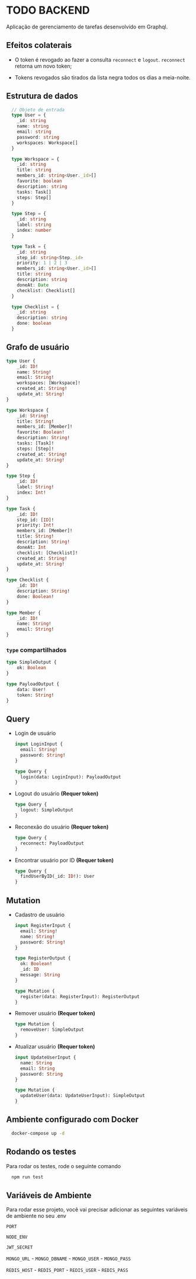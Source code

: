 # TODO BACKEND

Aplicação de gerenciamento de tarefas desenvolvido em Graphql.

## Efeitos colaterais

- O token é revogado ao fazer a consulta `reconnect` e `logout`. `reconnect` retorna um novo token;

- Tokens revogados são tirados da lista negra todos os dias a meia-noite.

## Estrutura de dados

```typescript
  // Objeto de entrada
  type User = {
    _id: string
    name: string
    email: string
    password: string
    workspaces: Workspace[]
  }

  type Workspace = {
    _id: string
    title: string
    members_id: string<User._id>[]
    favorite: boolean
    description: string
    tasks: Task[]
    steps: Step[]
  }

  type Step = {
    _id: string
    label: string
    index: number
  }

  type Task = {
    _id: string
    step_id: string<Step._id>
    priority: 1 | 2 | 3
    members_id: string<User._id>[]
    title: string
    description: string
    doneAt: Date
    checklist: Checklist[]
  }

  type Checklist = {
    _id: string
    description: string
    done: boolean
  }
```

## Grafo de usuário

```graphql
type User {
	_id: ID!
	name: String!
	email: String!
	workspaces: [Workspace]!
	created_at: String!
	update_at: String!
}

type Workspace {
	_id: String!
	title: String!
	members_id: [Member]!
	favorite: Boolean!
	description: String!
	tasks: [Task]!
	steps: [Step]!
	created_at: String!
	update_at: String!
}

type Step {
	_id: ID!
	label: String!
	index: Int!
}

type Task {
	_id: ID!
	step_id: [ID]!
	priority: Int!
	members_id: [Member]!
	title: String!
	description: String!
	doneAt: Int
	checklist: [Checklist]!
	created_at: String!
	update_at: String!
}

type Checklist {
	_id: ID!
	description: String!
	done: Boolean!
}

type Member {
	_id: ID!
	name: String!
	email: String!
}
```

### `type` compartilhados

```graphql
type SimpleOutput {
	ok: Boolean
}

type PayloadOutput {
	data: User!
	token: String!
}
```

## Query

- Login de usuário

  ```graphql
  input LoginInput {
  	email: String!
  	password: String!
  }

  type Query {
  	login(data: LoginInput): PayloadOutput
  }
  ```

- Logout do usuário **(Requer token)**

  ```graphql
  type Query {
  	logout: SimpleOutput
  }
  ```

- Reconexão do usuário **(Requer token)**

  ```graphql
  type Query {
  	reconnect: PayloadOutput
  }
  ```

- Encontrar usuário por ID **(Requer token)**

  ```graphql
  type Query {
  	findUserByID(_id: ID!): User
  }
  ```

## Mutation

- Cadastro de usuário

  ```graphql
  input RegisterInput {
  	email: String!
  	name: String!
  	password: String!
  }

  type RegisterOutput {
  	ok: Boolean!
  	_id: ID
  	message: String
  }

  type Mutation {
  	register(data: RegisterInput): RegisterOutput
  }
  ```

- Remover usuário **(Requer token)**

  ```graphql
  type Mutation {
  	removeUser: SimpleOutput
  }
  ```

- Atualizar usuário **(Requer token)**

  ```graphql
  input UpdateUserInput {
  	name: String
  	email: String
  	password: String
  }

  type Mutation {
  	updateUser(data: UpdateUserInput): SimpleOutput
  }
  ```

## Ambiente configurado com Docker

```bash
  docker-compose up -d
```

## Rodando os testes

Para rodar os testes, rode o seguinte comando

```bash
  npm run test
```

## Variáveis de Ambiente

Para rodar esse projeto, você vai precisar adicionar as seguintes variáveis de ambiente no seu .env

`PORT`

`NODE_ENV`

`JWT_SECRET`

`MONGO_URL` - `MONGO_DBNAME` - `MONGO_USER` - `MONGO_PASS`

`REDIS_HOST` - `REDIS_PORT` - `REDIS_USER` - `REDIS_PASS`
